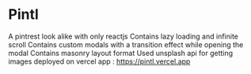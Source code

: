 # Pintl
A pintrest look alike with only reactjs
Contains lazy loading and infinite scroll
Contains custom modals with a transition effect while opening the modal
Contains masonry layout format
Used unsplash api for getting images
deployed on vercel app : https://pintl.vercel.app
